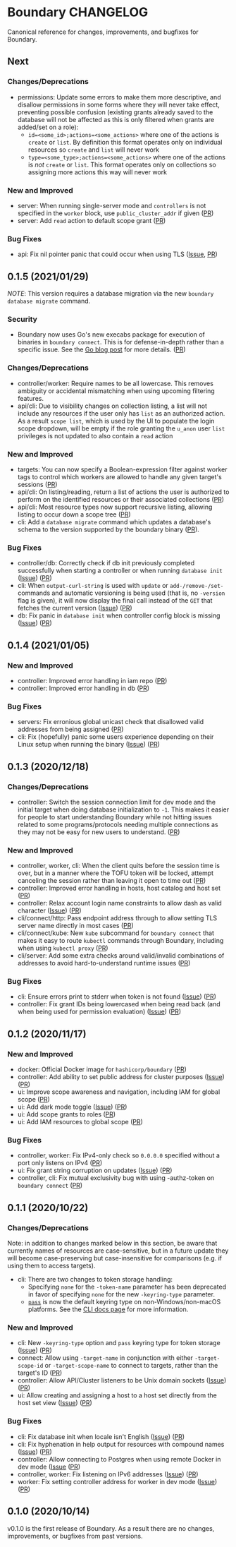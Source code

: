 # Boundary CHANGELOG

Canonical reference for changes, improvements, and bugfixes for Boundary.

## Next

### Changes/Deprecations

* permissions: Update some errors to make them more descriptive, and disallow
  permissions in some forms where they will never take effect, preventing
  possible confusion (existing grants already saved to the database will not be
  affected as this is only filtered when grants are added/set on a role):
  * `id=<some_id>;actions=<some_actions>` where one of the actions is `create`
    or `list`. By definition this format operates only on individual resources
    so `create` and `list` will never work
  * `type=<some_type>;actions=<some_actions>` where one of the actions is _not_
    `create` or `list`. This format operates only on collections so assigning
    more actions this way will never work

### New and Improved

* server: When running single-server mode and `controllers` is not specified in
  the `worker` block, use `public_cluster_addr` if given
  ([PR](https://github.com/hashicorp/boundary/pull/904))
* server: Add `read` action to default scope grant
  ([PR](https://github.com/hashicorp/boundary/pull/913))

### Bug Fixes

* api: Fix nil pointer panic that could occur when using TLS
  ([Issue](https://github.com/hashicorp/boundary/pull/902),
  [PR](https://github.com/hashicorp/boundary/pull/901))
  
## 0.1.5 (2021/01/29)

*NOTE*: This version requires a database migration via the new `boundary
database migrate` command.

### Security

* Boundary now uses Go's new execabs package for execution of binaries in
  `boundary connect`. This is for defense-in-depth rather than a specific
  issue. See the [Go blog post](https://blog.golang.org/path-security) for more
  details. ([PR](https://github.com/hashicorp/boundary/pull/873))

### Changes/Deprecations

* controller/worker: Require names to be all lowercase. This removes ambiguity
  or accidental mismatching when using upcoming filtering features.
* api/cli: Due to visibility changes on collection listing, a list
  will not include any resources if the user only has `list` as an authorized action.
  As a result `scope list`, which is used by the UI to populate the login scope dropdown, 
  will be empty if the role granting the `u_anon` user `list` privileges is not updated to also contain a `read` action

### New and Improved

* targets: You can now specify a Boolean-expression filter against worker tags
  to control which workers are allowed to handle any given target's sessions
  ([PR](https://github.com/hashicorp/boundary/pull/862))
* api/cli: On listing/reading, return a list of actions the user is authorized
  to perform on the identified resources or their associated collections
  ([PR](https://github.com/hashicorp/boundary/pull/870))
* api/cli: Most resource types now support recursive listing, allowing listing
  to occur down a scope tree
  ([PR](https://github.com/hashicorp/boundary/pull/885))
* cli: Add a `database migrate` command which updates a database's schema to 
  the version supported by the boundary binary ([PR](https://github.com/hashicorp/boundary/pull/872)).

### Bug Fixes

* controller/db: Correctly check if db init previously completed successfully 
  when starting a controller or when running `database init` 
  ([Issue](https://github.com/hashicorp/boundary/issues/805))
  ([PR](https://github.com/hashicorp/boundary/pull/842))
* cli: When `output-curl-string` is used with `update` or `add-/remove-/set-`
  commands and automatic versioning is being used (that is, no `-version` flag
  is given), it will now display the final call instead of the `GET` that
  fetches the current version
  ([Issue](https://github.com/hashicorp/boundary/issues/856))
  ([PR](https://github.com/hashicorp/boundary/pull/858))
* db: Fix panic in `database init` when controller config block is missing 
  ([Issue](https://github.com/hashicorp/boundary/issues/819)) 
  ([PR](https://github.com/hashicorp/boundary/pull/851))

## 0.1.4 (2021/01/05)

### New and Improved

* controller: Improved error handling in iam repo
  ([PR](https://github.com/hashicorp/boundary/pull/841))
* controller: Improved error handling in db
  ([PR](https://github.com/hashicorp/boundary/pull/815))

### Bug Fixes

* servers: Fix erronious global unicast check that disallowed valid addresses
  from being assigned ([PR](https://github.com/hashicorp/boundary/pull/845))
* cli: Fix (hopefully) panic some users experience depending on their Linux
  setup when running the binary
  ([Issue](https://github.com/hashicorp/boundary/issues/830))
  ([PR](https://github.com/hashicorp/boundary/pull/846))

## 0.1.3 (2020/12/18)

### Changes/Deprecations

* controller: Switch the session connection limit for dev mode and the initial
  target when doing database initialization to `-1`. This makes it easier for
  people to start understanding Boundary while not hitting issues related to
  some programs/protocols needing multiple connections as they may not be easy
  for new users to understand.
  ([PR](https://github.com/hashicorp/boundary/pull/814))

### New and Improved

* controller, worker, cli: When the client quits before the session time is
  over, but in a manner where the TOFU token will be locked, attempt canceling
  the session rather than leaving it open to time out
  ([PR](https://github.com/hashicorp/boundary/pull/831))
* controller: Improved error handling in hosts, host catalog and host set
  ([PR](https://github.com/hashicorp/boundary/pull/786))
* controller: Relax account login name constraints to allow dash as valid character 
  ([Issue](https://github.com/hashicorp/boundary/issues/759))
  ([PR](https://github.com/hashicorp/boundary/pull/806))
* cli/connect/http: Pass endpoint address through to allow setting TLS server
  name directly in most cases
  ([PR](https://github.com/hashicorp/boundary/pull/811))
* cli/connect/kube: New `kube` subcommand for `boundary connect` that makes it
  easy to route `kubectl` commands through Boundary, including when using
  `kubectl proxy` ([PR](https://github.com/hashicorp/boundary/pull/816))
* cli/server: Add some extra checks around valid/invalid combinations of
  addresses to avoid hard-to-understand runtime issues
  ([PR](https://github.com/hashicorp/boundary/pull/838))

### Bug Fixes

* cli: Ensure errors print to stderr when token is not found
  ([Issue](https://github.com/hashicorp/boundary/issues/791))
  ([PR](https://github.com/hashicorp/boundary/pull/799))
* controller: Fix grant IDs being lowercased when being read back (and when
  being used for permission evaluation)
  ([Issue](https://github.com/hashicorp/boundary/issues/794))
  ([PR](https://github.com/hashicorp/boundary/pull/839))

## 0.1.2 (2020/11/17)

### New and Improved

* docker: Official Docker image for `hashicorp/boundary`
  ([PR](https://github.com/hashicorp/boundary/pull/755))
* controller: Add ability to set public address for cluster purposes
  ([Issue](https://github.com/hashicorp/boundary/pull/758))
  ([PR](https://github.com/hashicorp/boundary/pull/761))
* ui: Improve scope awareness and navigation, including IAM for global scope
  ([PR](https://github.com/hashicorp/boundary-ui/pull/355))
* ui: Add dark mode toggle
  ([Issue](https://github.com/hashicorp/boundary/issues/719))
  ([PR](https://github.com/hashicorp/boundary-ui/pull/358))
* ui: Add scope grants to roles
  ([PR](https://github.com/hashicorp/boundary-ui/pull/357))
* ui: Add IAM resources to global scope
  ([PR](https://github.com/hashicorp/boundary-ui/pull/351))

### Bug Fixes

* controller, worker: Fix IPv4-only check so `0.0.0.0` specified without a port
  only listens on IPv4
  ([PR](https://github.com/hashicorp/boundary/pull/752))
* ui: Fix grant string corruption on updates
  ([Issue](https://github.com/hashicorp/boundary/issues/757))
  ([PR](https://github.com/hashicorp/boundary-ui/pull/356))
* controller, cli: Fix mutual exclusivity bug with using -authz-token on `boundary connect`
  ([PR](https://github.com/hashicorp/boundary/pull/787))

## 0.1.1 (2020/10/22)

### Changes/Deprecations

Note: in addition to changes marked below in this section, be aware that
currently names of resources are case-sensitive, but in a future update they
will become case-preserving but case-insensitive for comparisons (e.g. if using
them to access targets).

* cli: There are two changes to token storage handling:
  * Specifying `none` for the `-token-name` parameter has been deprecated in
    favor of specifying `none` for the new `-keyring-type` parameter.
  * [`pass`](https://www.passwordstore.org/) is now the default keyring type on
    non-Windows/non-macOS platforms. See the [CLI docs
    page](https://www.boundaryproject.io/docs/api-clients/cli) for more
    information.

### New and Improved

* cli: New `-keyring-type` option and `pass` keyring type for token storage
  ([Issue](https://github.com/hashicorp/boundary/issues/697))
  ([PR](https://github.com/hashicorp/boundary/issues/731))
* connect: Allow using `-target-name` in conjunction with either
  `-target-scope-id` or `-target-scope-name` to connect to targets, rather than
  the target's ID
  ([PR](https://github.com/hashicorp/boundary/pull/737))
* controller: Allow API/Cluster listeners to be Unix domain sockets
  ([Issue](https://github.com/hashicorp/boundary/pull/699))
  ([PR](https://github.com/hashicorp/boundary/pull/705))
* ui: Allow creating and assigning a host to a host set directly from the host
  set view
  ([Issue](https://github.com/hashicorp/boundary/issues/710))
  ([PR](https://github.com/hashicorp/boundary-ui/pull/350))

### Bug Fixes

* cli: Fix database init when locale isn't English
  ([Issue](https://github.com/hashicorp/boundary/issues/729))
  ([PR](https://github.com/hashicorp/boundary/pull/736))
* cli: Fix hyphenation in help output for resources with compound names
  ([Issue](https://github.com/hashicorp/boundary/issues/686))
  ([PR](https://github.com/hashicorp/boundary/pull/689))
* controller: Allow connecting to Postgres when using remote Docker in dev mode
  ([Issue](https://github.com/hashicorp/boundary/issues/720)
  ([PR](https://github.com/hashicorp/boundary/pull/732))
* controller, worker: Fix listening on IPv6 addresses
  ([Issue](https://github.com/hashicorp/boundary/issues/701))
  ([PR](https://github.com/hashicorp/boundary/pull/703))
* worker: Fix setting controller address for worker in dev mode
  ([Issue](https://github.com/hashicorp/boundary/issues/727))
  ([PR](https://github.com/hashicorp/boundary/pull/705))

## 0.1.0 (2020/10/14)

v0.1.0 is the first release of Boundary. As a result there are no changes,
improvements, or bugfixes from past versions.
